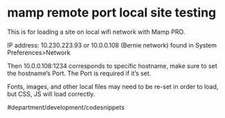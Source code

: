 # mamp remote port local site testing
This is for loading a site on local wifi network with Mamp PRO.

IP address: 10.230.223.93 or 10.0.0.108 (Bernie network) found in System Preferences>Network

Then 10.0.0.108:1234 corresponds to specific hostname, make sure to set the hostname’s Port. The Port is required if it’s set.

Fonts, images, and other local files may need to be re-set in order to load, but CSS, JS will load correctly.

#department/development/codesnippets